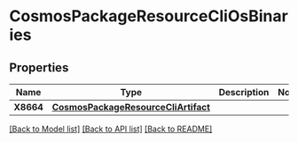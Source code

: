 # CosmosPackageResourceCliOsBinaries

## Properties
Name | Type | Description | Notes
------------ | ------------- | ------------- | -------------
**X8664** | [**CosmosPackageResourceCliArtifact**](CosmosPackageResourceCliArtifact.md) |  | 

[[Back to Model list]](../README.md#documentation-for-models) [[Back to API list]](../README.md#documentation-for-api-endpoints) [[Back to README]](../README.md)


